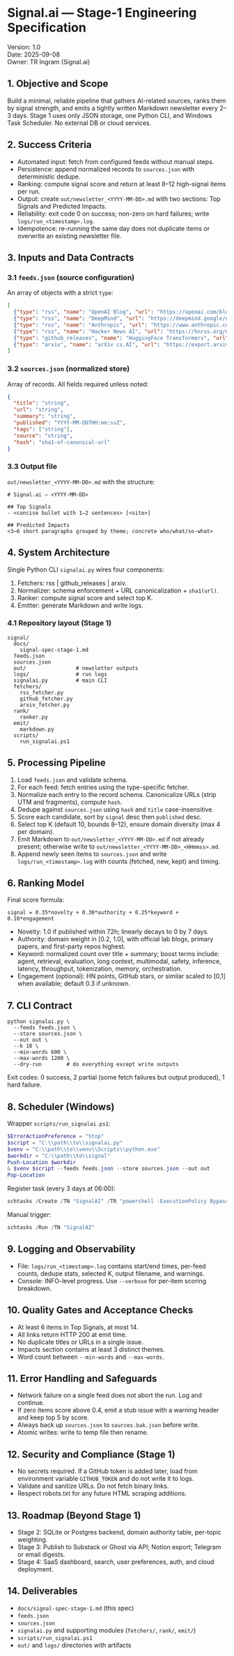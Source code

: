 # Signal.ai — Stage‑1 Engineering Specification

Version: 1.0  
Date: 2025-09-08  
Owner: TR Ingram (Signal.ai)

## 1. Objective and Scope
Build a minimal, reliable pipeline that gathers AI-related sources, ranks them by signal strength, and emits a tightly written Markdown newsletter every 2–3 days. Stage 1 uses only JSON storage, one Python CLI, and Windows Task Scheduler. No external DB or cloud services.

## 2. Success Criteria
- Automated input: fetch from configured feeds without manual steps.
- Persistence: append normalized records to `sources.json` with deterministic dedupe.
- Ranking: compute signal score and return at least 8–12 high-signal items per run.
- Output: create `out/newsletter_<YYYY-MM-DD>.md` with two sections: Top Signals and Predicted Impacts.
- Reliability: exit code 0 on success; non-zero on hard failures; write `logs/run_<timestamp>.log`.
- Idempotence: re-running the same day does not duplicate items or overwrite an existing newsletter file.

## 3. Inputs and Data Contracts
### 3.1 `feeds.json` (source configuration)
An array of objects with a strict `type`:
```json
[
  {"type": "rss", "name": "OpenAI Blog", "url": "https://openai.com/blog/rss.xml"},
  {"type": "rss", "name": "DeepMind", "url": "https://deepmind.google/discover/rss.xml"},
  {"type": "rss", "name": "Anthropic", "url": "https://www.anthropic.com/news/rss.xml"},
  {"type": "rss", "name": "Hacker News AI", "url": "https://hnrss.org/newest?q=AI%20OR%20LLM%20OR%20agents"},
  {"type": "github_releases", "name": "HuggingFace Transformers", "url": "https://api.github.com/repos/huggingface/transformers/releases"},
  {"type": "arxiv", "name": "arXiv cs.AI", "url": "https://export.arxiv.org/api/query?search_query=cat:cs.AI&sortBy=submittedDate&sortOrder=descending&max_results=25"}
]
```

### 3.2 `sources.json` (normalized store)
Array of records. All fields required unless noted:
```json
{
  "title": "string",
  "url": "string",
  "summary": "string",
  "published": "YYYY-MM-DDTHH:mm:ssZ",
  "tags": ["string"],
  "source": "string",            
  "hash": "sha1-of-canonical-url"
}
```

### 3.3 Output file
`out/newsletter_<YYYY-MM-DD>.md` with the structure:
```
# Signal.ai — <YYYY-MM-DD>

## Top Signals
- <concise bullet with 1–2 sentences> [<site>]

## Predicted Impacts
<3–6 short paragraphs grouped by theme; concrete who/what/so-what>
```

## 4. System Architecture
Single Python CLI `signalai.py` wires four components:
1) Fetchers: rss | github_releases | arxiv.  
2) Normalizer: schema enforcement + URL canonicalization + `sha1(url)`.
3) Ranker: compute signal score and select top K.
4) Emitter: generate Markdown and write logs.

### 4.1 Repository layout (Stage 1)
```
signal/
  docs/
    signal-spec-stage-1.md
  feeds.json
  sources.json
  out/                # newsletter outputs
  logs/               # run logs
  signalai.py         # main CLI
  fetchers/
    rss_fetcher.py
    github_fetcher.py
    arxiv_fetcher.py
  rank/
    ranker.py
  emit/
    markdown.py
  scripts/
    run_signalai.ps1
```

## 5. Processing Pipeline
1. Load `feeds.json` and validate schema.
2. For each feed: fetch entries using the type-specific fetcher.
3. Normalize each entry to the record schema. Canonicalize URLs (strip UTM and fragments), compute `hash`.
4. Dedupe against `sources.json` using `hash` and `title` case-insensitive.
5. Score each candidate, sort by `signal` desc then `published` desc.
6. Select top K (default 10, bounds 8–12), ensure domain diversity (max 4 per domain).
7. Emit Markdown to `out/newsletter_<YYYY-MM-DD>.md` if not already present; otherwise write to `out/newsletter_<YYYY-MM-DD>_<HHmmss>.md`.
8. Append newly seen items to `sources.json` and write `logs/run_<timestamp>.log` with counts (fetched, new, kept) and timing.

## 6. Ranking Model
Final score formula:
```
signal = 0.35*novelty + 0.30*authority + 0.25*keyword + 0.10*engagement
```
- Novelty: 1.0 if published within 72h; linearly decays to 0 by 7 days.
- Authority: domain weight in [0.2, 1.0], with official lab blogs, primary papers, and first-party repos highest.
- Keyword: normalized count over title + summary; boost terms include: agent, retrieval, evaluation, long context, multimodal, safety, inference, latency, throughput, tokenization, memory, orchestration.
- Engagement (optional): HN points, GitHub stars, or similar scaled to [0,1] when available; default 0.3 if unknown.

## 7. CLI Contract
```
python signalai.py \
  --feeds feeds.json \
  --store sources.json \
  --out out \
  --k 10 \
  --min-words 600 \
  --max-words 1200 \
  --dry-run        # do everything except write outputs
```
Exit codes: 0 success, 2 partial (some fetch failures but output produced), 1 hard failure.

## 8. Scheduler (Windows)
Wrapper `scripts/run_signalai.ps1`:
```powershell
$ErrorActionPreference = "Stop"
$script = "C:\\path\\to\\signalai.py"
$venv = "C:\\path\\to\\venv\\Scripts\\python.exe"
$workdir = "C:\\path\\to\\signal"
Push-Location $workdir
& $venv $script --feeds feeds.json --store sources.json --out out
Pop-Location
```
Register task (every 3 days at 06:00):
```powershell
schtasks /Create /TN "SignalAI" /TR "powershell -ExecutionPolicy Bypass -File C:\\path\\to\\scripts\\run_signalai.ps1" /SC DAILY /MO 3 /ST 06:00
```
Manual trigger:
```powershell
schtasks /Run /TN "SignalAI"
```

## 9. Logging and Observability
- File: `logs/run_<timestamp>.log` contains start/end times, per-feed counts, dedupe stats, selected K, output filename, and warnings.
- Console: INFO-level progress. Use `--verbose` for per-item scoring breakdown.

## 10. Quality Gates and Acceptance Checks
- At least 6 items in Top Signals, at most 14.
- All links return HTTP 200 at emit time.
- No duplicate titles or URLs in a single issue.
- Impacts section contains at least 3 distinct themes.
- Word count between `--min-words` and `--max-words`.

## 11. Error Handling and Safeguards
- Network failure on a single feed does not abort the run. Log and continue.
- If zero items score above 0.4, emit a stub issue with a warning header and keep top 5 by score.
- Always back up `sources.json` to `sources.bak.json` before write.
- Atomic writes: write to temp file then rename.

## 12. Security and Compliance (Stage 1)
- No secrets required. If a GitHub token is added later, load from environment variable `GITHUB_TOKEN` and do not write it to logs.
- Validate and sanitize URLs. Do not fetch binary links.
- Respect robots.txt for any future HTML scraping additions.

## 13. Roadmap (Beyond Stage 1)
- Stage 2: SQLite or Postgres backend, domain authority table, per-topic weighting.
- Stage 3: Publish to Substack or Ghost via API; Notion export; Telegram or email digests.
- Stage 4: SaaS dashboard, search, user preferences, auth, and cloud deployment.

## 14. Deliverables
- `docs/signal-spec-stage-1.md` (this spec)
- `feeds.json`
- `sources.json`
- `signalai.py` and supporting modules (`fetchers/`, `rank/`, `emit/`)
- `scripts/run_signalai.ps1`
- `out/` and `logs/` directories with artifacts
